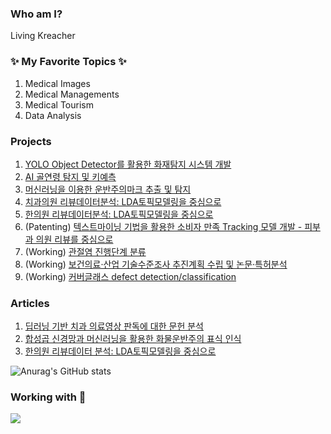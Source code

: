 <!--
**MonicaKim89/MonicaKim89** is a ✨ _special_ ✨ repository because its `README.md` (this file) appears on your GitHub profile.

Here are some ideas to get you started:

- 🔭 I’m currently working on ...
- 🌱 I’m currently learning ...
- 👯 I’m looking to collaborate on ...
- 🤔 I’m looking for help with ...
- 💬 Ask me about ...
- 📫 How to reach me: ...
- 😄 Pronouns: ...
- ⚡ Fun fact: ...
-->
### Who am I?
Living Kreacher 

  
### ✨ My Favorite Topics ✨
1. Medical Images
2. Medical Managements
3. Medical Tourism
4. Data Analysis


### Projects ###
1. [YOLO Object Detector를 활용한 화재탐지 시스템 개발](https://github.com/MonicaKim89/Fire_Detection)
2. [AI 골연령 탐지 및 키예측](https://github.com/MonicaKim89/Bone_Detection)
3. [머신러닝을 이용한 운반주의마크 추출 및 탐지](https://github.com/MonicaKim89/Sign_Recognition)
4. [치과의원 리뷰데이터분석: LDA토픽모델링을 중심으로](https://github.com/MonicaKim89/Text_Mining/tree/main/Korean_medicine)
5. [한의원 리뷰데이터분석: LDA토픽모델링을 중심으로](https://github.com/MonicaKim89/Text_Mining/tree/main/Korean_medicine)
6. (Patenting) [텍스트마이닝 기법을 활용한 소비자 만족 Tracking 모델 개발 - 피부과 의원 리뷰를 중심으로](https://github.com/MonicaKim89/Review_analysis_text_mining)
7. (Working) [관절염 진행단계 분류](https://github.com/MonicaKim89/Arthritis_Classification)
8. (Working) [보건의료·산업 기술수준조사 추진계획 수립 및 논문·특허분석](https://github.com/MonicaKim89/Mega_Trend)
9. (Working) [커버글래스 defect detection/classification](https://github.com/MonicaKim89/Surface_Fracture)


### Articles ###
1. [딥러닝 기반 치과 의료영상 판독에 대한 문헌 분석](https://www.kci.go.kr/kciportal/ci/sereArticleSearch/ciSereArtiView.kci?sereArticleSearchBean.artiId=ART002632863)
2. [합성곱 신경망과 머신러닝을 활용한 화물운반주의 표식 인식](https://www.kci.go.kr/kciportal/ci/sereArticleSearch/ciSereArtiView.kci?sereArticleSearchBean.artiId=ART002859148)
3. [한의원 리뷰데이터 분석: LDA토픽모델링을 중심으로](https://www.jkom.org/journal/view.php?doi=10.13048/jkm.22007)


![Anurag's GitHub stats](https://github-readme-stats.vercel.app/api?username=MonicaKim89&theme=tokyonight&show_icons=true)

### Working with :raised_hands:
<img src="https://img.shields.io/badge/Python-3766AB?style=flat-square&logo=Python&logoColor=white"/></a>
